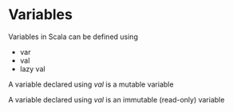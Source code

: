 # Variables

Variables in Scala can be defined using

* var
* val
* lazy val

A variable declared using *val* is a mutable variable

A variable declared using *val* is an immutable (read-only) variable
